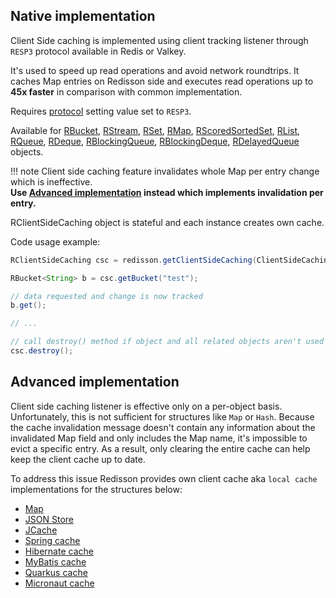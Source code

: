 ## Native implementation

Client Side caching is implemented using client tracking listener through `RESP3` protocol available in Redis or Valkey. 

It's used to speed up read operations and avoid network roundtrips. It caches Map entries on Redisson side and executes read operations up to **45x faster** in comparison with common implementation.

Requires [protocol](configuration.md) setting value set to `RESP3`.

Available for [RBucket](data-and-services/objects.md/#object-holder), [RStream](data-and-services/objects.md/#stream), [RSet](data-and-services/objects.md/#set), [RMap](data-and-services/objects.md/#map), [RScoredSortedSet](data-and-services/collections.md/#scoredsortedset), [RList](data-and-services/collections.md/#list), [RQueue](data-and-services/collections.md/#queue), [RDeque](data-and-services/collections.md/#deque), [RBlockingQueue](data-and-services/collections.md/#blocking-queue), [RBlockingDeque](data-and-services/collections.md/#blocking-deque), [RDelayedQueue](data-and-services/collections.md/#delayed-queue) objects.

!!! note
    Client side caching feature invalidates whole Map per entry change which is ineffective.  
	**Use [Advanced implementation](#advanced-implementation) instead which implements invalidation per entry.**

RClientSideCaching object is stateful and each instance creates own cache.

Code usage example:
```java
RClientSideCaching csc = redisson.getClientSideCaching(ClientSideCachingOptions.defaults());

RBucket<String> b = csc.getBucket("test");

// data requested and change is now tracked
b.get();

// ...

// call destroy() method if object and all related objects aren't used anymore
csc.destroy();
```

## Advanced implementation

Client side caching listener is effective only on a per-object basis. Unfortunately, this is not sufficient for structures like `Map` or `Hash`. Because the cache invalidation message doesn't contain any information about the invalidated Map field and only includes the Map name, it's impossible to evict a specific entry. As a result, only clearing the entire cache can help keep the client cache up to date. 

To address this issue Redisson provides own client cache aka `local cache` implementations for the structures below:

* [Map](data-and-services/collections.md/#eviction-local-cache-and-data-partitioning)
* [JSON Store](data-and-services/collections.md/#local-cache)
* [JCache](cache-api-implementations.md/#local-cache-and-data-partitioning)
* [Spring cache](cache-api-implementations.md/#eviction-local-cache-and-data-partitioning)
* [Hibernate cache](cache-api-implementations.md/#eviction-local-cache-and-data-partitioning_1)
* [MyBatis cache](cache-api-implementations.md/#eviction-local-cache-and-data-partitioning_2)
* [Quarkus cache](cache-api-implementations.md/#eviction-local-cache-and-data-partitioning_3)
* [Micronaut cache](cache-api-implementations.md/#eviction-local-cache-and-data-partitioning_4)